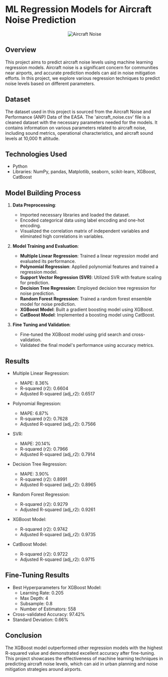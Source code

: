 # ML Regression Models for Aircraft Noise Prediction

<p align="center">
  <img src="https://images.unsplash.com/photo-1520437358207-323b43b50729?q=80&w=800&auto=format&fit=max&ixid=M3wxMjA3fDB8MHxwaG90by1wYWdlfHx8fGVufDB8fHx8fA%3D%3D" alt="Aircraft Noise">
</p>

## Overview
This project aims to predict aircraft noise levels using machine learning regression models. Aircraft noise is a significant concern for communities near airports, and accurate prediction models can aid in noise mitigation efforts. In this project, we explore various regression techniques to predict noise levels based on different parameters.

## Dataset
The dataset used in this project is sourced from the Aircraft Noise and Performance (ANP) Data of the EASA. The 'aircraft_noise.csv' file is a cleaned dataset with the necessary parameters needed for the models. It contains information on various parameters related to aircraft noise, including sound metrics, operational characteristics, and aircraft sound levels at 10,000 ft altitude.

## Technologies Used
- Python
- Libraries: NumPy, pandas, Matplotlib, seaborn, scikit-learn, XGBoost, CatBoost

## Model Building Process
1. **Data Preprocessing**: 
    - Imported necessary libraries and loaded the dataset.
    - Encoded categorical data using label encoding and one-hot encoding.
    - Visualized the correlation matrix of independent variables and eliminated high correlations in variables.

2. **Model Training and Evaluation**:
    - **Multiple Linear Regression**: Trained a linear regression model and evaluated its performance.
    - **Polynomial Regression**: Applied polynomial features and trained a regression model.
    - **Support Vector Regression (SVR)**: Utilized SVR with feature scaling for prediction.
    - **Decision Tree Regression**: Employed decision tree regression for noise prediction.
    - **Random Forest Regression**: Trained a random forest ensemble model for noise prediction.
    - **XGBoost Model**: Built a gradient boosting model using XGBoost.
    - **CatBoost Model**: Implemented a boosting model using CatBoost.

3. **Fine Tuning and Validation**:
    - Fine-tuned the XGBoost model using grid search and cross-validation.
    - Validated the final model's performance using accuracy metrics.

## Results
- Multiple Linear Regression:
    - MAPE: 8.36%
    - R-squared (r2): 0.6604
    - Adjusted R-squared (adj_r2): 0.6517

- Polynomial Regression:
    - MAPE: 6.87%
    - R-squared (r2): 0.7628
    - Adjusted R-squared (adj_r2): 0.7566

- SVR:
    - MAPE: 20.14%
    - R-squared (r2): 0.7966
    - Adjusted R-squared (adj_r2): 0.7914

- Decision Tree Regression:
    - MAPE: 3.90%
    - R-squared (r2): 0.8991
    - Adjusted R-squared (adj_r2): 0.8965

- Random Forest Regression:
    - R-squared (r2): 0.9279
    - Adjusted R-squared (adj_r2): 0.9261

- XGBoost Model:
    - R-squared (r2): 0.9742
    - Adjusted R-squared (adj_r2): 0.9735

- CatBoost Model:
    - R-squared (r2): 0.9722
    - Adjusted R-squared (adj_r2): 0.9715

## Fine-Tuning Results
- Best Hyperparameters for XGBoost Model:
    - Learning Rate: 0.205
    - Max Depth: 4
    - Subsample: 0.8
    - Number of Estimators: 558
- Cross-validated Accuracy: 97.42%
- Standard Deviation: 0.66%

## Conclusion
The XGBoost model outperformed other regression models with the highest R-squared value and demonstrated excellent accuracy after fine-tuning. This project showcases the effectiveness of machine learning techniques in predicting aircraft noise levels, which can aid in urban planning and noise mitigation strategies around airports.
